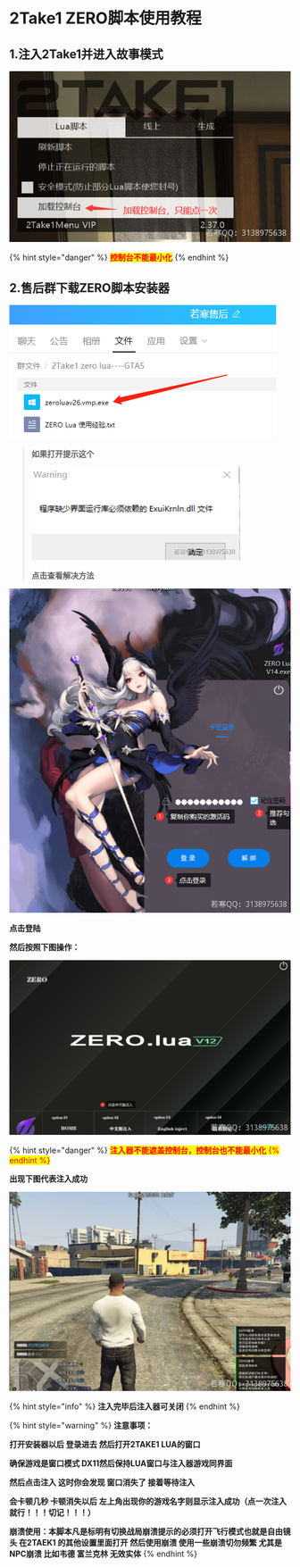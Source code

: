 # 2Take1 ZERO脚本使用教程

## **1.注入2Take1并进入故事模式**

![](<../../../../.gitbook/assets/image (14) (1).png>)

{% hint style="danger" %}
<mark style="color:red;">**控制台不能最小化**</mark>
{% endhint %}

## **2.售后群下载ZERO脚本安装器**

![](<../../../../.gitbook/assets/image (43) (1) (1) (1).png>)

> **如果打开提示这个**
>
> ![](<../../../../.gitbook/assets/image (57) (1) (1) (1) (1).png>)
>
> **点击查看解决方法**

![](<../../../../.gitbook/assets/image (6).png>)

**点击登陆**

**然后按照下图操作：**

![](<../../../../.gitbook/assets/image (22) (1) (1) (1) (1) (1).png>)

{% hint style="danger" %}
<mark style="color:purple;"><mark style="color:red;">**注入器不能遮盖控制台，控制台也不能最小化**<mark style="color:red;"></mark>
{% endhint %}

**出现下图代表注入成功**

![](<../../../../.gitbook/assets/image (13) (1).png>)

{% hint style="info" %}
**注入完毕后注入器可关闭**
{% endhint %}

{% hint style="warning" %}
**注意事项：**

**打开安装器以后 登录进去 然后打开2TAKE1 LUA的窗口**

**确保游戏是窗口模式 DX11然后保持LUA窗口与注入器游戏同界面**

**然后点击注入 这时你会发现 窗口消失了 接着等待注入**

**会卡顿几秒 卡顿消失以后 左上角出现你的游戏名字则显示注入成功（点一次注入就行！！！切记！！！）**

**崩溃使用：本脚本凡是标明有切换战局崩溃提示的必须打开飞行模式也就是自由镜头 在2TAEK1 的其他设置里面打开 然后使用崩溃 使用一些崩溃切勿频繁 尤其是NPC崩溃 比如韦德 富兰克林 无效实体**
{% endhint %}
